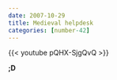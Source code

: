 ```yaml
---
date: 2007-10-29
title: Medieval helpdesk
categories: [number-42]
---
```


{{< youtube pQHX-SjgQvQ >}}

**;D**
